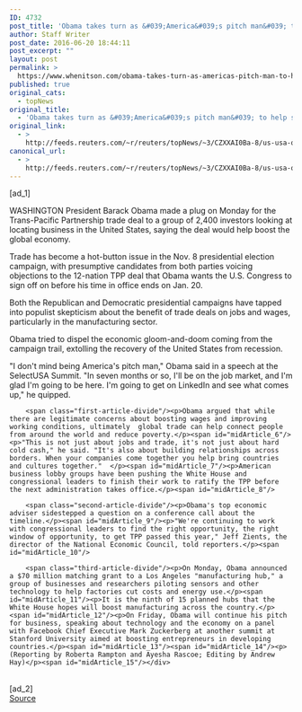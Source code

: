 ```yaml
---
ID: 4732
post_title: 'Obama takes turn as &#039;America&#039;s pitch man&#039; to help sell TPP trade deal'
author: Staff Writer
post_date: 2016-06-20 18:44:11
post_excerpt: ""
layout: post
permalink: >
  https://www.whenitson.com/obama-takes-turn-as-americas-pitch-man-to-help-sell-tpp-trade-deal/
published: true
original_cats:
  - topNews
original_title:
  - 'Obama takes turn as &#039;America&#039;s pitch man&#039; to help sell TPP trade deal'
original_link:
  - >
    http://feeds.reuters.com/~r/reuters/topNews/~3/CZXXAI0Ba-8/us-usa-obama-trade-idUSKCN0Z625H
canonical_url:
  - >
    http://feeds.reuters.com/~r/reuters/topNews/~3/CZXXAI0Ba-8/us-usa-obama-trade-idUSKCN0Z625H
---
```

 [ad_1]
<br><div id="articleText">
<span id="midArticle_start"/>

<span id="midArticle_0"/><span class="focusParagraph" readability="6"><p><span class="articleLocation">WASHINGTON</span> President Barack Obama made a plug on Monday for the Trans-Pacific Partnership trade deal to a group of 2,400 investors looking at locating business in the United States, saying the deal would help boost the global economy.</p></span><span id="midArticle_1"/><p>Trade has become a hot-button issue in the Nov. 8 presidential election campaign, with presumptive candidates from both parties voicing objections to the 12-nation TPP deal that Obama wants the U.S. Congress to sign off on before his time in office ends on Jan. 20.</p><span id="midArticle_2"/><p>Both the Republican and Democratic presidential campaigns have tapped into populist skepticism about the benefit of trade deals on jobs and wages, particularly in the manufacturing sector.</p><span id="midArticle_3"/><p>Obama tried to dispel the economic gloom-and-doom coming from the campaign trail, extolling the recovery of the United States from recession.</p><span id="midArticle_4"/><p>"I don't mind being America's pitch man," Obama said in a speech at the SelectUSA Summit. "In seven months or so, I'll be on the job market, and I'm glad I'm going to be here. I'm going to get on LinkedIn and see what comes up," he quipped.</p><span id="midArticle_5"/>
        
        <span class="first-article-divide"/><p>Obama argued that while there are legitimate concerns about boosting wages and improving working conditions, ultimately  global trade can help connect people from around the world and reduce poverty.</p><span id="midArticle_6"/><p>"This is not just about jobs and trade, it's not just about hard cold cash," he said. "It's also about building relationships across borders. When your companies come together you help bring countries and cultures together."  </p><span id="midArticle_7"/><p>American business lobby groups have been pushing the White House and congressional leaders to finish their work to ratify the TPP before the next administration takes office.</p><span id="midArticle_8"/>
        
        <span class="second-article-divide"/><p>Obama's top economic adviser sidestepped a question on a conference call about the timeline.</p><span id="midArticle_9"/><p>"We're continuing to work with congressional leaders to find the right opportunity, the right window of opportunity, to get TPP passed this year," Jeff Zients, the director of the National Economic Council, told reporters.</p><span id="midArticle_10"/>
        
        <span class="third-article-divide"/><p>On Monday, Obama announced a $70 million matching grant to a Los Angeles "manufacturing hub," a group of businesses and researchers piloting sensors and other technology to help factories cut costs and energy use.</p><span id="midArticle_11"/><p>It is the ninth of 15 planned hubs that the White House hopes will boost manufacturing across the country.</p><span id="midArticle_12"/><p>On Friday, Obama will continue his pitch for business, speaking about technology and the economy on a panel with Facebook Chief Executive Mark Zuckerberg at another summit at Stanford University aimed at boosting entrepreneurs in developing countries.</p><span id="midArticle_13"/><span id="midArticle_14"/><p> (Reporting by Roberta Rampton and Ayesha Rascoe; Editing by Andrew Hay)</p><span id="midArticle_15"/></div>
<br>[ad_2]
<br><a href="http://feeds.reuters.com/~r/reuters/topNews/~3/CZXXAI0Ba-8/us-usa-obama-trade-idUSKCN0Z625H">Source </a>